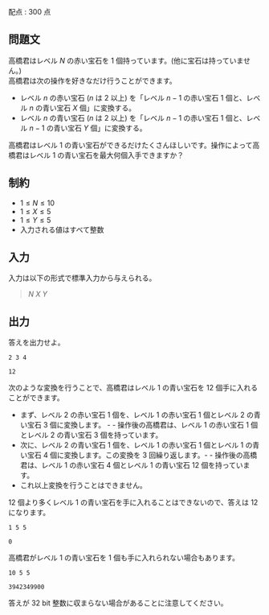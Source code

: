 配点 : $300$ 点

## 問題文

高橋君はレベル $N$ の赤い宝石を $1$ 個持っています。(他に宝石は持っていません。) <br>
高橋君は次の操作を好きなだけ行うことができます。

- レベル $n$ の赤い宝石 ($n$ は $2$ 以上) を「レベル $n-1$ の赤い宝石 $1$ 個と、レベル $n$ の青い宝石 $X$ 個」に変換する。
- レベル $n$ の青い宝石 ($n$ は $2$ 以上) を「レベル $n-1$ の赤い宝石 $1$ 個と、レベル $n-1$ の青い宝石 $Y$ 個」に変換する。

高橋君はレベル $1$ の青い宝石ができるだけたくさんほしいです。操作によって高橋君はレベル $1$ の青い宝石を最大何個入手できますか？

## 制約

- $1 \leq N \leq 10$
- $1 \leq X \leq 5$
- $1 \leq Y \leq 5$
- 入力される値はすべて整数

## 入力

入力は以下の形式で標準入力から与えられる。

> $N$ $X$ $Y$

## 出力

答えを出力せよ。

```input1
2 3 4
```

```output1
12
```

次のような変換を行うことで、高橋君はレベル $1$ の青い宝石を $12$ 個手に入れることができます。

- まず、レベル $2$ の赤い宝石 $1$ 個を、レベル $1$ の赤い宝石 $1$ 個とレベル $2$ の青い宝石 $3$ 個に変換します。  -   - 操作後の高橋君は、レベル $1$ の赤い宝石 $1$ 個とレベル $2$ の青い宝石 $3$ 個を持っています。
- 次に、レベル $2$ の青い宝石 $1$ 個を、レベル $1$ の赤い宝石 $1$ 個とレベル $1$ の青い宝石 $4$ 個に変換します。この変換を $3$ 回繰り返します。-   - 操作後の高橋君は、レベル $1$ の赤い宝石 $4$ 個とレベル $1$ の青い宝石 $12$ 個を持っています。
- これ以上変換を行うことはできません。

$12$ 個より多くレベル $1$ の青い宝石を手に入れることはできないので、答えは $12$ になります。

```input2
1 5 5
```

```output2
0
```

高橋君がレベル $1$ の青い宝石を $1$ 個も手に入れられない場合もあります。

```input3
10 5 5
```

```output3
3942349900
```

答えが $32$ bit 整数に収まらない場合があることに注意してください。